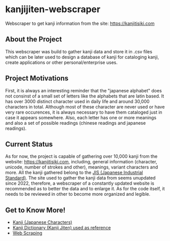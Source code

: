 # kanjijiten-webscraper
Webscraper to get kanji information from the site: https://kanjitisiki.com

## About the Project
This webscraper was build to gather kanji data and store it in .csv files which can be later used to design a database of kanji for cataloging kanji, create applications or other personal/enterprise uses.

## Project Motivations
First, it is always an interesting reminder that the "japanese alphabet" does not consinst of a small set of letters like the alphabets that are latin based. It has over 3000 distinct character used in daily life and around 30,000 characters in total. Although most of these character are never used or have very rare occurences, it is always necessary to have them cataloged just in case it appears somewhere. Also, each letter has one or more meanings and also a set of possible readings (chinese readings and japanese readings).

## Current Status
As for now, the project is capable of gathering over 10,000 kanji from the website: https://kanjitisiki.com, including, general information (character, unicode, number of strokes and other), meanings, variant characters and more. All the kanji gathered belong to the [JIS (Japanese Industrial Standard)](https://en.wikipedia.org/wiki/JIS_encoding). The site used to gather the kanji data from seems unupdated since 2022, therefore, a webscraper of a constantly updated website is recommended as to better the data and to enlarge it. As for the code itself, it needs to be reviewed in other to become more organized and legible.

## Get to Know More!
 - [Kanji (Japanese Characters)](https://en.wikipedia.org/wiki/Kanji)
 - [Kanji Dictionary (Kanji Jiten) used as reference](https://kanjitisiki.com)
 - [Web Scraping](https://en.wikipedia.org/wiki/Web_scraping)
